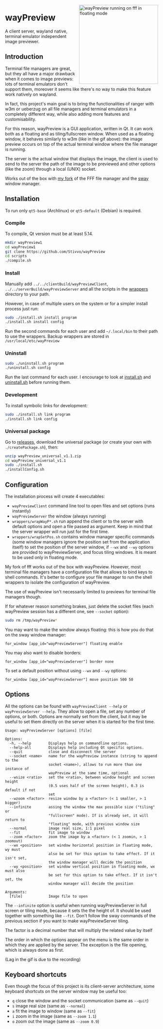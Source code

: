 <img src="fffWayPreview.gif" alt="wayPreview running on fff in floating mode"
height="260" align="right" style="margin-left: 1px; margin-bottom: 1px;"/>

# wayPreview

A client server, wayland native, terminal emulator independent image previewer.

## Introduction

Terminal file managers are great, but they all have a major drawback when it
comes to image previews: lots of terminal emulators don't support them, moreover
it seems like there's no way to make this feature work natively on wayland.

In fact, this project's main goal is to bring the functionalities of ranger with
w3m or ueberzug on all file managers and terminal emulators in a completely
different way, while also adding more features and customisability.

For this reason, wayPreview is a GUI application, written in Qt. It can work
both as a floating and as tiling/fullscreen window. When used as a floating
window, it behaves similarly to w3m (like in the gif above): the image preview
occurs on top of the actual terminal window where the file manager is running.

The server is the actual window that displays the image, the client is used to
send to the server the path of the image to be previewed and other options (like
the zoom) through a local (UNIX) socket.

Works out of the box with [my fork](https://github.com/Stivvo/fff) of the FFF
file manager and the [sway](https://github.com/swaywm/sway) window manager.

## Installation

To run only ``qt5-base`` (Archlinux) or ``qt5-default`` (Debian) is required.

### Compile

To compile, Qt version must be at least 5.14.

```bash
mkdir wayPreview1
cd wayPreview1
git clone https://github.com/Stivvo/wayPreview
cd scripts
./compile.sh
```

### Install

Manually add ``../../clientBuild/wayPreviewClient``,
``../../serverBuild/wayPreviewServer`` and all the scripts in the
[wrappers](wrappers) directory to your path.

However, in case of multiple users on the system or for a simpler install
process just run:

```bash
sudo ./install.sh install program
./install.sh install config
```

Run the second commands for each user and add ``~/.local/bin`` to their path to
use the wrappers. Backup wrappers are stored in ``/usr/local/etc/wayPreview``

### Uninstall

```bash
sudo ./uninstall.sh program
./uninstall.sh config
```

Run the last command for each user. I encourage to look at
[install.sh](scripts/install.sh) and [uninstall.sh](scripts/uninstall.sh) before
running them.

### Development

To install symbolic links for development:

```bash
sudo ./install.sh link program
./install.sh link config
```

### Universal package

Go to [releases](https://github.com/Stivvo/wayPreview/releases), download the
universal package (or create your own with ``./createPackage.sh``), then:

```bash
unzip wayPreview_universal_v1.1.zip
cd wayPreview_universal_v1.1
sudo ./install.sh
./installConfig.sh
```

## Configuration

The installation process will create 4 executables:

* ``wayPreviewClient`` command line tool to open files and set options (runs
    instantly)
* ``wayPreviewServer`` the window (always running)
* ``wrappers/wrapWayP*.sh`` run append the client or to the server with
    default options and open a file passed as argument. Keep in mind that the
    server wrapper will run just for the first time.
* ``wrappers/wrapSetPos.sh`` contains window manager specific commands (some
    window managers ignore the position set from the application itself) to set
    the position of the server window, if ``--wx`` and ``--wy`` options are
    provided to wayPreviewServer, and focus tiling windows. It is meant to be
    used only in floating mode.

My fork of fff works out of the box with wayPreview. However, most terminal file
managers have a configuration file that allows to bind keys to shell commands.
It's better to configure your file manager to run the shell wrappers to isolate
the configuration of wayPreview.

The use of wayPreview isn't necessarily limited to previews for terminal file
managers though.

If for whatever reason something brakes, just delete the socket files (each
wayPreview session has a different one, see ``--socket`` option):

```bash
sudo rm /tmp/wayPreview*
```

You may want to make the window always floating: this is how you do that on the
sway window manager:

```
for_window [app_id="wayPreviewServer"] floating enable
```

You may also want to disable borders:

```
for_window [app_id="wayPreviewServer"] border none
```

To set a default position without using ``--wx`` and ``--wy`` options:

```
for_window [app_id="wayPreviewServer"] move position 500 50
```

## Options

All the options can be found with ``wayPreviewClient --help`` or
``wayPreviewServer --help``. They allow to open a file, set any number of
options, or both. Options are normally set from the client, but it may be useful
to set them directly on the server when it is started for the first time.

```
Usage: wayPreviewServer [options] [file]

Options:
  -h, --help        Displays help on commandline options.
  --help-all        Displays help including Qt specific options.
  --quit            close and disconnect the server
  --socket <name>   name for the wayPreview instance (string to append to the
                    socket <name>), allows to run more than one instance of
                    wayPreview at the same time, optional
  --wsize <ratio>   set the <ratio>, between window height and screen height
                    (0.5 uses half of the screen height), 0.3 is default if not
                    set
  --wzoom <factor>  resize window by a <factor> (< 1 smaller, > 1 bigger)
  --infinite        assing the window the max possible size ("tiling" or
                    "fullscreen" mode). If is already set, it will return to
                    "floating" mode, with previous window size
  --normal          image real size, 1:1 pixel
  --fit             fit image to window
  --zoom <factor>   zoom the image by a <factor> (< 1 zoomin, > 1 zoomout)
  --wx <position>   set window horizontal position in floating mode, wy must
                    also be set for this option to take effect. If it isn't set,
                    the window manager will decide the position
  --wy <position>   set window vertical position in floating mode, wx must also
                    be set for this option to take effect. If it isn't set, the
                    window manager will decide the position

Arguments:
  [file]            Image file to open
```

The ``--infinite`` option is useful when running wayPreviewServer in full screen
or tiling mode, because it sets the the height of. It should be used together
with something like ``--fit``. Don't follow the sway commands of the previous
section if you want to make wayPreviewServer tiling.

The factor is a decimal number that will multiply the related value by itself

The order in which the options appear on the menu is the same order in which
they are applied by the server. The exception is the file opening, which is
always done as first.

(Lag in the gif is due to the recording)

## Keyboard shortcuts

Even though the focus of this project is its client-server architecture, some
keyboard shortcuts on the server window may be useful too:

+ ``q`` close the window and the socket communication (same as ``--quit``)
+ ``s`` image real size (same as ``--normal``)
+ ``a`` fit the image to window (same as ``--fit``)
+ ``i`` zoom in the image (same as ``--zoom 1.1``)
+ ``o`` zoom out the image (same as ``--zoom 0.9``)
